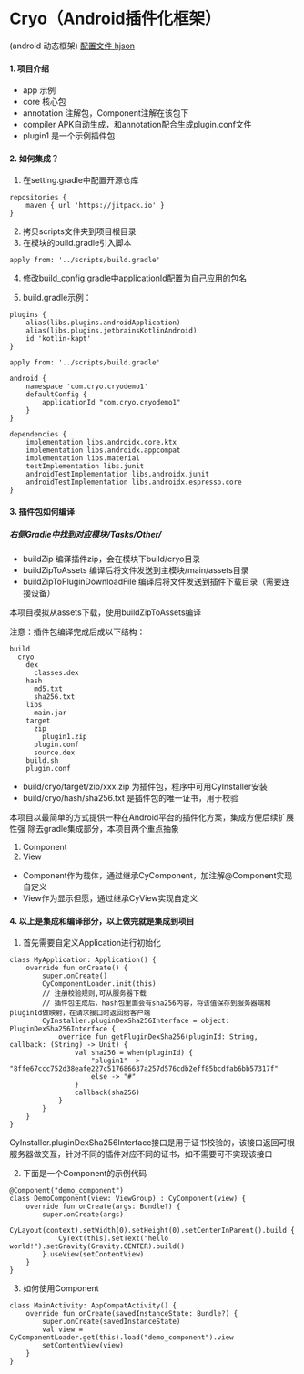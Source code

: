 # Cryo（Android插件化框架）

(android 动态框架)
[配置文件 hjson](http://hjson.org/)

####  1. 项目介绍
* app 示例
* core 核心包
* annotation 注解包，Component注解在该包下
* compiler APK自动生成，和annotation配合生成plugin.conf文件
* plugin1 是一个示例插件包

#### 2. 如何集成？
1. 在setting.gradle中配置开源仓库
```
repositories {
	maven { url 'https://jitpack.io' }
}
```
2. 拷贝scripts文件夹到项目根目录
3. 在模块的build.gradle引入脚本
 ```
 apply from: '../scripts/build.gradle'
 ```
4. 修改build_config.gradle中applicationId配置为自己应用的包名

5. build.gradle示例：
```
plugins {
    alias(libs.plugins.androidApplication)
    alias(libs.plugins.jetbrainsKotlinAndroid)
    id 'kotlin-kapt'
}

apply from: '../scripts/build.gradle'

android {
    namespace 'com.cryo.cryodemo1'
    defaultConfig {
        applicationId "com.cryo.cryodemo1"
    }
}

dependencies {
    implementation libs.androidx.core.ktx
    implementation libs.androidx.appcompat
    implementation libs.material
    testImplementation libs.junit
    androidTestImplementation libs.androidx.junit
    androidTestImplementation libs.androidx.espresso.core
}
```
#### 3. 插件包如何编译
##### 右侧Gradle中找到对应模块/Tasks/Other/
* buildZip 编译插件zip，会在模块下build/cryo目录
* buildZipToAssets 编译后将文件发送到主模块/main/assets目录
* buildZipToPluginDownloadFile 编译后将文件发送到插件下载目录（需要连接设备）

本项目模拟从assets下载，使用buildZipToAssets编译

注意：插件包编译完成后成以下结构：
 ```
 build
   cryo
     dex
       classes.dex
     hash
       md5.txt
       sha256.txt
     libs
       main.jar
     target
       zip
         plugin1.zip
       plugin.conf
       source.dex
     build.sh
     plugin.conf
 ```
* build/cryo/target/zip/xxx.zip 为插件包，程序中可用CyInstaller安装
* build/cryo/hash/sha256.txt 是插件包的唯一证书，用于校验

本项目以最简单的方式提供一种在Android平台的插件化方案，集成方便后续扩展性强
除去gradle集成部分，本项目两个重点抽象
1. Component
2. View

* Component作为载体，通过继承CyComponent，加注解@Component实现自定义
* View作为显示但愿，通过继承CyView实现自定义

#### 4. 以上是集成和编译部分，以上做完就是集成到项目
1. 首先需要自定义Application进行初始化
```
class MyApplication: Application() {
    override fun onCreate() {
        super.onCreate()
        CyComponentLoader.init(this)
        // 注册校验规则,可从服务器下载
        // 插件包生成后，hash包里面会有sha256内容，将该值保存到服务器端和pluginId做映射，在请求接口时返回给客户端
        CyInstaller.pluginDexSha256Interface = object: PluginDexSha256Interface {
            override fun getPluginDexSha256(pluginId: String, callback: (String) -> Unit) {
                val sha256 = when(pluginId) {
                    "plugin1" -> "8ffe67ccc752d38eafe227c517686637a257d576cdb2eff85bcdfab6bb57317f"
                    else -> "#"
                }
                callback(sha256)
            }
        }
    }
}
```

CyInstaller.pluginDexSha256Interface接口是用于证书校验的，该接口返回可根服务器做交互，针对不同的插件对应不同的证书，如不需要可不实现该接口

2. 下面是一个Component的示例代码
```
@Component("demo_component")
class DemoComponent(view: ViewGroup) : CyComponent(view) {
    override fun onCreate(args: Bundle?) {
        super.onCreate(args)
        CyLayout(context).setWidth(0).setHeight(0).setCenterInParent().build {
            CyText(this).setText("hello world!").setGravity(Gravity.CENTER).build()
        }.useView(setContentView)
    }
}
```
3. 如何使用Component
```
class MainActivity: AppCompatActivity() {
    override fun onCreate(savedInstanceState: Bundle?) {
        super.onCreate(savedInstanceState)
        val view = CyComponentLoader.get(this).load("demo_component").view
        setContentView(view)
    }
}
```
